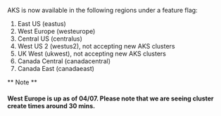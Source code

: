 AKS is now available in the following regions under a feature flag:

1. East US (eastus)
2. West Europe (westeurope)
3. Central US (centralus)
4. West US 2 (westus2), not accepting new AKS clusters
5. UK West (ukwest), not accepting new AKS clusters
6. Canada Central (canadacentral)
7. Canada East (canadaeast)

** Note **

#### West Europe is up as of 04/07. Please note that we are seeing cluster create times around 30 mins.
